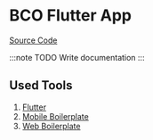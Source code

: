 ---
---
# BCO Flutter App

[Source Code](https://gitlab.com/opaal.org/bco_flutter.git)

:::note TODO
Write documentation
:::

## Used Tools

1. [Flutter](https://flutter.dev/)
1. [Mobile Boilerplate](https://github.com/zubairehman/flutter-boilerplate-project/tree/master)
2. [Web Boilerplate](https://github.com/zubairehman/flutter-boilerplate-project/tree/feature/web-support)

